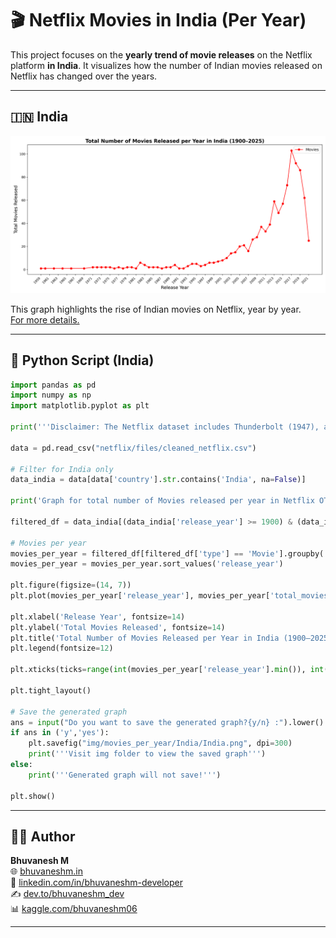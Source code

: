 # 🎬 Netflix Movies in India (Per Year)

This project focuses on the **yearly trend of movie releases** on the Netflix platform **in India**. It visualizes how the number of Indian movies released on Netflix has changed over the years.

---

## 🇮🇳 India

![Movies in India](https://raw.githubusercontent.com/bhuvanesh-m-dev/ds-intern-unified-mentor/refs/heads/main/netflix/img/movies_per_year/India/India.png)

This graph highlights the rise of Indian movies on Netflix, year by year.  
[For more details.](https://github.com/bhuvanesh-m-dev/ds-intern-unified-mentor/tree/main/netflix/movies_per_year/India)

---

## 🐍 Python Script (India)

```python
import pandas as pd
import numpy as np
import matplotlib.pyplot as plt

print('''Disclaimer: The Netflix dataset includes Thunderbolt (1947), a documentary film originally released in 1947, predating Netflix's founding in 1997. This film was added to Netflix’s catalog at a later date as part of their curated content, which may include classic or historical titles. The "release date" in the dataset reflects the original theatrical release, not the date it was adopted by Netflix for streaming.''')

data = pd.read_csv("netflix/files/cleaned_netflix.csv")

# Filter for India only
data_india = data[data['country'].str.contains('India', na=False)]

print('Graph for total number of Movies released per year in Netflix OTT (India only)')

filtered_df = data_india[(data_india['release_year'] >= 1900) & (data_india['release_year'] <= 2025)]

# Movies per year
movies_per_year = filtered_df[filtered_df['type'] == 'Movie'].groupby('release_year').size().reset_index(name='total_movies')
movies_per_year = movies_per_year.sort_values('release_year')

plt.figure(figsize=(14, 7))
plt.plot(movies_per_year['release_year'], movies_per_year['total_movies'], marker='o', linestyle='-', color='r', label='Movies')

plt.xlabel('Release Year', fontsize=14)
plt.ylabel('Total Movies Released', fontsize=14)
plt.title('Total Number of Movies Released per Year in India (1900–2025)', fontsize=16, fontweight='bold')
plt.legend(fontsize=12)

plt.xticks(ticks=range(int(movies_per_year['release_year'].min()), int(movies_per_year['release_year'].max())+1, 2), rotation=45, ha='right')

plt.tight_layout()

# Save the generated graph 
ans = input("Do you want to save the generated graph?{y/n} :").lower()
if ans in ('y','yes'):
    plt.savefig("img/movies_per_year/India/India.png", dpi=300)
    print('''Visit img folder to view the saved graph''')
else:
    print('''Generated graph will not save!''')

plt.show()
```

---

## 🙋‍♂️ Author

**Bhuvanesh M**   
🌐 [bhuvaneshm.in](https://bhuvaneshm.in)   
🔗 [linkedin.com/in/bhuvaneshm-developer](https://www.linkedin.com/in/bhuvaneshm-developer)   
✍️ [dev.to/bhuvaneshm\_dev](https://dev.to/bhuvaneshm_dev)  
📊 [kaggle.com/bhuvaneshm06](https://www.kaggle.com/bhuvaneshm06)  

---

